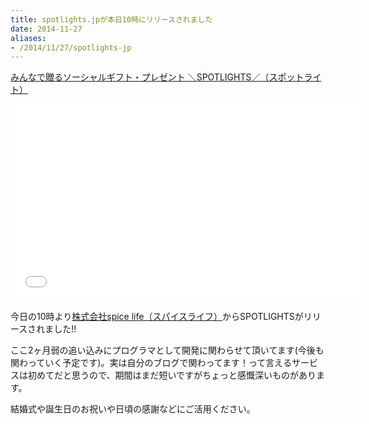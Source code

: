 ```yaml
---
title: spotlights.jpが本日10時にリリースされました
date: 2014-11-27
aliases:
- /2014/11/27/spotlights-jp
---
```



<a class="embedly-card" href="https://spotlights.jp">みんなで贈るソーシャルギフト・プレゼント ＼SPOTLIGHTS／（スポットライト）</a>
<script async src="//cdn.embedly.com/widgets/platform.js" charset="UTF-8"></script>

<div style="text-align: center">
  <iframe width="560" height="315" src="//www.youtube.com/embed/xP14KD2qIR8" frameborder="0" allowfullscreen></iframe>
</div>

今日の10時より[株式会社spice life（スパイスライフ）](http://spicelife.jp/)からSPOTLIGHTSがリリースされました!!

ここ2ヶ月弱の追い込みにプログラマとして開発に関わらせて頂いてます(今後も関わっていく予定です)。実は自分のブログで関わってます！って言えるサービスは初めてだと思うので、期間はまだ短いですがちょっと感慨深いものがあります。

結婚式や誕生日のお祝いや日頃の感謝などにご活用ください。
